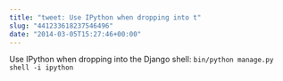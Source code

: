 ```yaml
---
title: "tweet: Use IPython when dropping into t"
slug: "441233618237546496"
date: "2014-03-05T15:27:46+00:00"
---
```

Use IPython when dropping into the Django shell: `bin/python manage.py shell -i ipython`